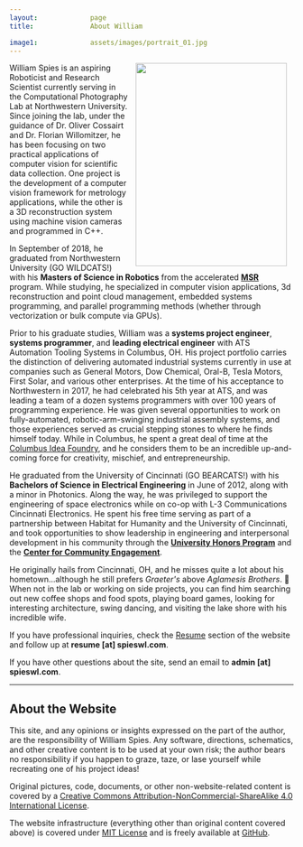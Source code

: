 ```yaml
---
layout:             page
title:              About William

image1:             assets/images/portrait_01.jpg
---
```


<img id="portrait" src="{{ site.baseurl }}/{{ page.image1 }}" width="268" height="360" align="right" style="margin:0px 12px 0px 12px">

William Spies is an aspiring Roboticist and Research Scientist currently serving in the Computational Photography Lab at Northwestern University. Since joining the lab, under the guidance of Dr. Oliver Cossairt and Dr. Florian Willomitzer, he has been focusing on two practical applications of computer vision for scientific data collection. One project is the development of a computer vision framework for metrology applications, while the other is a 3D reconstruction system using machine vision cameras and programmed in C++.

In September of 2018, he graduated from Northwestern University (GO WILDCATS!) with his **Masters of Science in Robotics** from the accelerated **[MSR](http://www.mccormick.northwestern.edu/robotics/)** program. While studying, he specialized in computer vision applications, 3d reconstruction and point cloud management, embedded systems programming, and parallel programming methods (whether through vectorization or bulk compute via GPUs).

Prior to his graduate studies, William was a **systems project engineer**, **systems programmer**, and **leading electrical engineer** with ATS Automation Tooling Systems in Columbus, OH. His project portfolio carries the distinction of delivering automated industrial systems currently in use at companies such as General Motors, Dow Chemical, Oral-B, Tesla Motors, First Solar, and various other enterprises. At the time of his acceptance to Northwestern in 2017, he had celebrated his 5th year at ATS, and was leading a team of a dozen systems programmers with over 100 years of programming experience. He was given several opportunities to work on fully-automated, robotic-arm-swinging industrial assembly systems, and those experiences served as crucial stepping stones to where he finds himself today. While in Columbus, he spent a great deal of time at the [Columbus Idea Foundry](https://ideafoundry.com/), and he considers them to be an incredible up-and-coming force for creativity, mischief, and entrepreneurship.

He graduated from the University of Cincinnati (GO BEARCATS!) with his **Bachelors of Science in Electrical Engineering** in June of 2012, along with a minor in Photonics. Along the way, he was privileged to support the engineering of space electronics while on co-op with L-3 Communications Cincinnati Electronics. He spent his free time serving as part of a partnership between Habitat for Humanity and the University of Cincinnati, and took opportunities to show leadership in engineering and interpersonal development in his community through the **[University Honors Program](https://www.uc.edu/honors.html)** and the **[Center for Community Engagement](https://www.uc.edu/cce.html)**.

He originally hails from Cincinnati, OH, and he misses quite a lot about his hometown...although he still prefers _Graeter's_ above _Aglamesis Brothers_. 🍦 When not in the lab or working on side projects, you can find him searching out new coffee shops and food spots, playing board games, looking for interesting architecture, swing dancing, and visiting the lake shore with his incredible wife.

If you have professional inquiries, check the [Resume](/resume) section of the website and follow up at **resume [at] spieswl.com**.

If you have other questions about the site, send an email to **admin [at] spieswl.com**.

<hr/>

## About the Website ##

This site, and any opinions or insights expressed on the part of the author, are the responsibility of William Spies. Any software, directions, schematics, and other creative content is to be used at your own risk; the author bears no responsibility if you happen to graze, taze, or lase yourself while recreating one of his project ideas!

Original pictures, code, documents, or other non-website-related content is covered by a [Creative Commons Attribution-NonCommercial-ShareAlike 4.0 International License](http://creativecommons.org/licenses/by-nc-sa/4.0/).

The website infrastructure (everything other than original content covered above) is covered under [MIT License](https://opensource.org/licenses/MIT) and is freely available at [GitHub](https://github.com/spieswl/spieswl.github.io).
